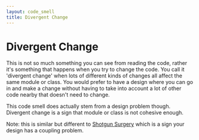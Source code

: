 ```yaml
---
layout: code_smell
title: Divergent Change
---
```


# Divergent Change
This is not so much something you can see from reading the code, rather it's something that happens when you try to change the code. You call it 'divergent change' when lots of different kinds of changes all affect the same module or class. You would prefer to have a design where you can go in and make a change without having to take into account a lot of other code nearby that doesn't need to change. 

This code smell does actually stem from a design problem though. Divergent change is a sign that module or class is not cohesive enough.

Note: this is similar but different to [Shotgun Surgery](shotgun_surgery.html) which is a sign your design has a coupling problem.